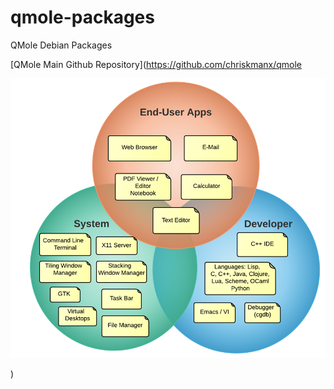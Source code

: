 # qmole-packages
QMole Debian Packages

[QMole Main Github Repository](https://github.com/chriskmanx/qmole

![System Overview](system-overview.png)

)


